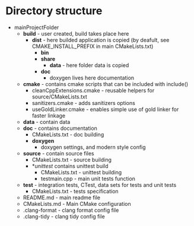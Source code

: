 # Directory structure

* mainProjectFolder
    - **build** - user created, build takes place here
        + **dist** - here builded application is copied (by deafult, see CMAKE_INSTALL_PREFIX in main CMakeLists.txt)
            * **bin**
            * **share**
                - **data** - here folder data is copied
            * **doc**
                - doxygen lives here documentation
    - **cmake** - contains cmake scripts that can be included with include()
        + cleanCppExtensions.cmake - reusable helpers for source/CMakeLists.txt
        + sanitizers.cmake - adds sanitizers options
        + useGoldLinker.cmake - enables simple use of gold linker for faster linkage
    - **data** - contain data
    - **doc** - contains documentation
        + CMakeLists.txt - doc building
        + **doxygen**
            * doxygen settings, and modern style config
    - **source** - contain source files
        + CMakeLists.txt - source building
        + **unittest* contains unittest build
            + CMakeLists.txt - unittest building
            + testmain.cpp - main unit tests function
    - **test** - integration tests, CTest, data sets for tests and unit tests
        + CMakeLists.txt - tests specification
    - README.md - main readme file
    - CMakeLists.md - Main CMake configuration
    - .clang-format - clang format config file
    - .clang-tidy - clang tidy config file


